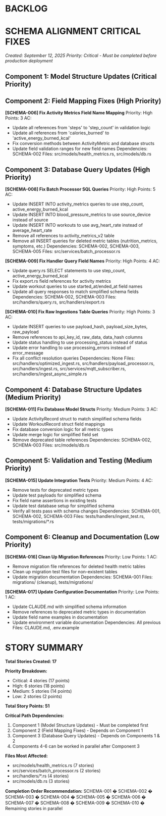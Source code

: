 # BACKLOG

# SCHEMA ALIGNMENT CRITICAL FIXES
*Created: September 12, 2025*
*Priority: Critical - Must be completed before production deployment*

## Component 1: Model Structure Updates (Critical Priority)





## Component 2: Field Mapping Fixes (High Priority)


**[SCHEMA-006] Fix Activity Metrics Field Name Mapping**
Priority: High
Points: 3
AC:
- Update all references from 'steps' to 'step_count' in validation logic
- Update all references from 'calories_burned' to 'active_energy_burned_kcal'
- Fix conversion methods between ActivityMetric and database structs
- Update field validation ranges for new field names
Dependencies: SCHEMA-002
Files: src/models/health_metrics.rs, src/models/db.rs


## Component 3: Database Query Updates (High Priority)

**[SCHEMA-008] Fix Batch Processor SQL Queries**
Priority: High
Points: 5
AC:
- Update INSERT INTO activity_metrics queries to use step_count, active_energy_burned_kcal
- Update INSERT INTO blood_pressure_metrics to use source_device instead of source
- Update INSERT INTO workouts to use avg_heart_rate instead of average_heart_rate
- Remove all references to activity_metrics_v2 table
- Remove all INSERT queries for deleted metric tables (nutrition_metrics, symptoms, etc.)
Dependencies: SCHEMA-002, SCHEMA-003, SCHEMA-005
Files: src/services/batch_processor.rs

**[SCHEMA-009] Fix Handler Query Field Names**
Priority: High
Points: 4
AC:
- Update query.rs SELECT statements to use step_count, active_energy_burned_kcal
- Fix export.rs field references for activity metrics
- Update workout queries to use started_at/ended_at field names
- Update all query responses to match simplified schema fields
Dependencies: SCHEMA-002, SCHEMA-003
Files: src/handlers/query.rs, src/handlers/export.rs

**[SCHEMA-010] Fix Raw Ingestions Table Queries**
Priority: High
Points: 3
AC:
- Update INSERT queries to use payload_hash, payload_size_bytes, raw_payload
- Remove references to api_key_id, raw_data, data_hash columns
- Update status handling to use processing_status instead of status
- Update error handling to use processing_errors instead of error_message
- Fix all conflict resolution queries
Dependencies: None
Files: src/handlers/optimized_ingest.rs, src/handlers/payload_processor.rs, src/handlers/ingest.rs, src/services/mqtt_subscriber.rs, src/handlers/ingest_async_simple.rs

## Component 4: Database Structure Updates (Medium Priority)

**[SCHEMA-011] Fix Database Model Structs**
Priority: Medium
Points: 3
AC:
- Update ActivityRecord struct to match simplified schema fields
- Update WorkoutRecord struct field mappings
- Fix database conversion logic for all metric types
- Update merge logic for simplified field set
- Remove deprecated table references
Dependencies: SCHEMA-002, SCHEMA-003
Files: src/models/db.rs

## Component 5: Validation and Testing (Medium Priority)



**[SCHEMA-015] Update Integration Tests**
Priority: Medium
Points: 4
AC:
- Remove tests for deprecated metric types
- Update test payloads for simplified schema
- Fix field name assertions in existing tests
- Update test database setup for simplified schema
- Verify all tests pass with schema changes
Dependencies: SCHEMA-001, SCHEMA-002, SCHEMA-003
Files: tests/handlers/ingest_test.rs, tests/migrations/*.rs

## Component 6: Cleanup and Documentation (Low Priority)

**[SCHEMA-016] Clean Up Migration References**
Priority: Low
Points: 1
AC:
- Remove migration file references for deleted health metric tables
- Clean up migration test files for non-existent tables
- Update migration documentation
Dependencies: SCHEMA-001
Files: migrations/ (cleanup), tests/migrations/

**[SCHEMA-017] Update Configuration Documentation**
Priority: Low
Points: 1
AC:
- Update CLAUDE.md with simplified schema information
- Remove references to deprecated metric types in documentation
- Update field name examples in documentation
- Update environment variable documentation
Dependencies: All previous
Files: CLAUDE.md, .env.example

# STORY SUMMARY

**Total Stories Created: 17**

**Priority Breakdown:**
- Critical: 4 stories (17 points)
- High: 6 stories (18 points) 
- Medium: 5 stories (14 points)
- Low: 2 stories (2 points)

**Total Story Points: 51**

**Critical Path Dependencies:**
1. Component 1 (Model Structure Updates) - Must be completed first
2. Component 2 (Field Mapping Fixes) - Depends on Component 1
3. Component 3 (Database Query Updates) - Depends on Components 1 & 2
4. Components 4-6 can be worked in parallel after Component 3

**Files Most Affected:**
- src/models/health_metrics.rs (7 stories)
- src/services/batch_processor.rs (2 stories)
- src/handlers/*.rs (4 stories)
- src/models/db.rs (3 stories)

**Completion Order Recommendation:**
SCHEMA-001 � SCHEMA-002 � SCHEMA-003 � SCHEMA-004 � SCHEMA-005 � SCHEMA-006 � SCHEMA-007 � SCHEMA-008 � SCHEMA-009 � SCHEMA-010 � Remaining stories in parallel
